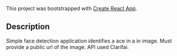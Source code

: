 This project was bootstrapped with [Create React App](https://github.com/facebook/create-react-app).

## Description

Simple face detection application identifies a ace in a in image. Must provide a public url of the image. 
API used Clarifai. 


